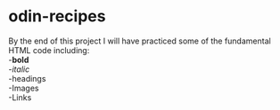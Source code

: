 # odin-recipes

By the end of this project I will have practiced some of the fundamental HTML code including:\
-**bold**\
-*italic*\
-headings\
-Images\
-Links
